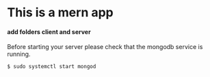 # This is a mern app

#### add folders client and server

Before starting your server please check that the mongodb service is running.

`$ sudo systemctl start mongod`
